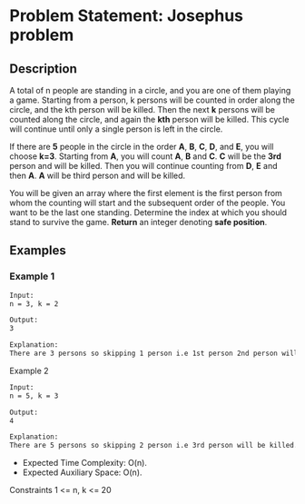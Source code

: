 # Problem Statement: Josephus problem

## Description

A total of n people are standing in a circle, and you are one of them playing a game. Starting from a person, k persons will be counted in order along the circle, and the kth person will be killed. Then the next **k** persons will be counted along the circle, and again the **kth** person will be killed. This cycle will continue until only a single person is left in the circle.

If there are **5** people in the circle in the order **A**, **B**, **C**, **D**, and **E**, you will choose **k=3**. Starting from **A**, you will count **A**, **B** and **C**. **C** will be the **3rd** person and will be killed. Then you will continue counting from **D**, **E** and then **A**. **A** will be third person and will be killed.

You will be given an array where the first element is the first person from whom the counting will start and the subsequent order of the people. You want to be the last one standing. Determine the index at which you should stand to survive the game. **Return** an integer denoting **safe position**.

## Examples

### Example 1

```bash
Input:
n = 3, k = 2

Output:
3

Explanation:
There are 3 persons so skipping 1 person i.e 1st person 2nd person will be killed. Thus the safe position is 3.
```

Example 2

```bash
Input:
n = 5, k = 3

Output:
4

Explanation:
There are 5 persons so skipping 2 person i.e 3rd person will be killed. Thus the safe position is 4.
```

- Expected Time Complexity: O(n).
- Expected Auxiliary Space: O(n).

Constraints
1 <= n, k <= 20
